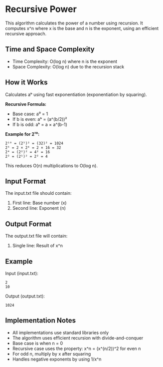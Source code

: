 # Recursive Power

This algorithm calculates the power of a number using recursion. It computes x^n where x is the base and n is the exponent, using an efficient recursive approach.

## Time and Space Complexity

- Time Complexity: O(log n) where n is the exponent
- Space Complexity: O(log n) due to the recursion stack

## How it Works
Calculates aᵇ using fast exponentiation (exponentiation by squaring).

**Recursive Formula:**
- Base case: a⁰ = 1
- If b is even: aᵇ = (a^(b/2))²
- If b is odd: aᵇ = a × a^(b-1)

**Example for 2¹⁰:**
```
2¹⁰ = (2⁵)² = (32)² = 1024
2⁵ = 2 × 2⁴ = 2 × 16 = 32
2⁴ = (2²)² = 4² = 16
2² = (2¹)² = 2² = 4
```

This reduces O(n) multiplications to O(log n).
## Input Format

The input.txt file should contain:
1. First line: Base number (x)
2. Second line: Exponent (n)


## Output Format

The output.txt file will contain:
1. Single line: Result of x^n

## Example

Input (input.txt):
```
2
10
```

Output (output.txt):
```
1024
```

## Implementation Notes

- All implementations use standard libraries only
- The algorithm uses efficient recursion with divide-and-conquer
- Base case is when n = 0
- Recursive case uses the property: x^n = (x^(n/2))^2 for even n
- For odd n, multiply by x after squaring
- Handles negative exponents by using 1/x^n 